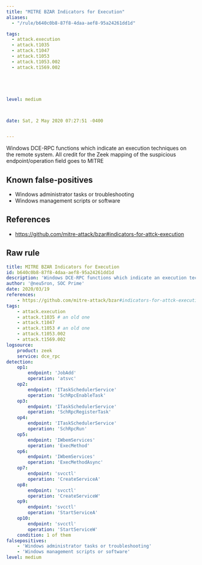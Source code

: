 ```yaml
---
title: "MITRE BZAR Indicators for Execution"
aliases:
  - "/rule/b640c0b8-87f8-4daa-aef8-95a24261dd1d"

tags:
  - attack.execution
  - attack.t1035
  - attack.t1047
  - attack.t1053
  - attack.t1053.002
  - attack.t1569.002





level: medium



date: Sat, 2 May 2020 07:27:51 -0400


---
```


Windows DCE-RPC functions which indicate an execution techniques on the remote system. All credit for the Zeek mapping of the suspicious endpoint/operation field goes to MITRE

<!--more-->


## Known false-positives

* Windows administrator tasks or troubleshooting
* Windows management scripts or software



## References

* https://github.com/mitre-attack/bzar#indicators-for-attck-execution


## Raw rule
```yaml
title: MITRE BZAR Indicators for Execution
id: b640c0b8-87f8-4daa-aef8-95a24261dd1d
description: 'Windows DCE-RPC functions which indicate an execution techniques on the remote system. All credit for the Zeek mapping of the suspicious endpoint/operation field goes to MITRE'
author: '@neu5ron, SOC Prime'
date: 2020/03/19
references:
    - https://github.com/mitre-attack/bzar#indicators-for-attck-execution
tags:
    - attack.execution
    - attack.t1035 # an old one
    - attack.t1047
    - attack.t1053 # an old one
    - attack.t1053.002
    - attack.t1569.002
logsource:
    product: zeek
    service: dce_rpc
detection:
    op1:
        endpoint: 'JobAdd'
        operation: 'atsvc'
    op2:
        endpoint: 'ITaskSchedulerService'
        operation: 'SchRpcEnableTask'
    op3:
        endpoint: 'ITaskSchedulerService'
        operation: 'SchRpcRegisterTask'
    op4:
        endpoint: 'ITaskSchedulerService'
        operation: 'SchRpcRun'
    op5:
        endpoint: 'IWbemServices'
        operation: 'ExecMethod'
    op6:
        endpoint: 'IWbemServices'
        operation: 'ExecMethodAsync'
    op7:
        endpoint: 'svcctl'
        operation: 'CreateServiceA'
    op8:
        endpoint: 'svcctl'
        operation: 'CreateServiceW'
    op9:
        endpoint: 'svcctl'
        operation: 'StartServiceA'
    op10:
        endpoint: 'svcctl'
        operation: 'StartServiceW'
    condition: 1 of them
falsepositives:
    - 'Windows administrator tasks or troubleshooting'
    - 'Windows management scripts or software'
level: medium

```
